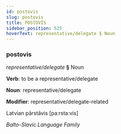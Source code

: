 ```yaml
---
id: postovis
slug: postovis
title: POSTOVİS
sidebar_position: 525
hoverText: representative/delegate § Noun
---
```


### postovis

*representative/delegate* **§** Noun

**Verb**: to be a representative/delegate

**Noun**: representative/delegate

**Modifier**: representative/delegate-related

Latvian pārstāvis [paːrstaːvis]

*Balto-Slavic Language Family*